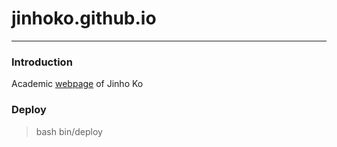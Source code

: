 # jinhoko.github.io

---

### Introduction

Academic [webpage](https://jinhoko.github.io/) of Jinho Ko

### Deploy

> bash bin/deploy



